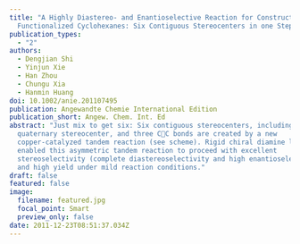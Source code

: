 ```yaml
---
title: "A Highly Diastereo- and Enantioselective Reaction for Constructing
  Functionalized Cyclohexanes: Six Contiguous Stereocenters in one Step"
publication_types:
  - "2"
authors:
  - Dengjian Shi
  - Yinjun Xie
  - Han Zhou
  - Chungu Xia
  - Hanmin Huang
doi: 10.1002/anie.201107495
publication: Angewandte Chemie International Edition
publication_short: Angew. Chem. Int. Ed
abstract: "Just mix to get six: Six contiguous stereocenters, including one
  quaternary stereocenter, and three CC bonds are created by a new
  copper-catalyzed tandem reaction (see scheme). Rigid chiral diamine ligands
  enabled this asymmetric tandem reaction to proceed with excellent
  stereoselectivity (complete diastereoselectivity and high enantioselectivity)
  and high yield under mild reaction conditions."
draft: false
featured: false
image:
  filename: featured.jpg
  focal_point: Smart
  preview_only: false
date: 2011-12-23T08:51:37.034Z
---
```

